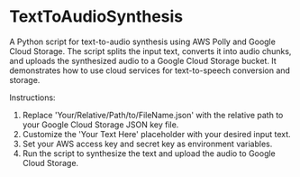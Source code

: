 # TextToAudioSynthesis
A Python script for text-to-audio synthesis using AWS Polly and Google Cloud Storage. The script splits the input text, converts it into audio chunks, and uploads the synthesized audio to a Google Cloud Storage bucket. It demonstrates how to use cloud services for text-to-speech conversion and storage.

Instructions:
1. Replace 'Your/Relative/Path/to/FileName.json' with the relative path to your Google Cloud Storage JSON key file.
2. Customize the 'Your Text Here' placeholder with your desired input text.
3. Set your AWS access key and secret key as environment variables.
4. Run the script to synthesize the text and upload the audio to Google Cloud Storage.
